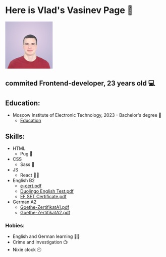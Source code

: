 # Here is Vlad's Vasinev Page 🥰
<img src="https://github.com/Vlad-Vasinev/Vlad-Vasinev/blob/main/vlad.jpeg" width="150">

## commited Frontend-developer, 23 years old 💻

## Education:
- Moscow Institute of Electronic Technology, 2023 - Bachelor's degree 🏫
  - [Education](https://github.com/Vlad-Vasinev/Vlad-Vasinev/blob/main/ausbildung_vasinev_ger.pdf)

## Skills: 

- HTML 
    - Pug 🐶
- CSS 
    - Sass 📃
- JS
    - React 👨‍💻
- English B2
    - [e-cert.pdf](https://github.com/Vlad-Vasinev/Vlad-Vasinev/blob/main/e-cert.pdf)
    - [Duolingo English Test.pdf](https://github.com/Vlad-Vasinev/Vlad-Vasinev/blob/main/Duolingo%20English%20Test.pdf)
    - [EF SET Certificate.pdf](https://github.com/Vlad-Vasinev/Vlad-Vasinev/blob/main/EF%20SET%20Certificate.pdf)
- German A2
    - [Goethe-ZertifikatA1.pdf](https://github.com/Vlad-Vasinev/Vlad-Vasinev/blob/main/goetheA1.pdf)
    - [Goethe-ZertifikatA2.pdf](https://github.com/Vlad-Vasinev/Vlad-Vasinev/blob/main/goetheA2.pdf)

### Hobies:

- English and German learning 👨‍🎓
- Crime and Investigation 📺
- Nixie clock 🕙
